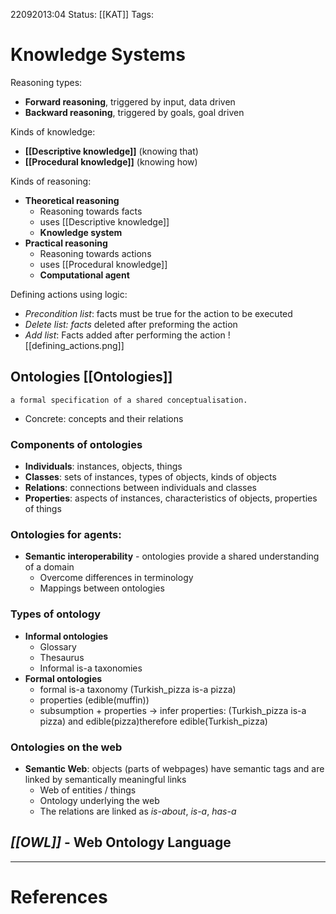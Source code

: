 22092013:04
Status:  [[KAT]]
Tags: 

# Knowledge Systems

Reasoning types:
- **Forward reasoning**, triggered by input, data driven
- **Backward reasoning**, triggered by goals, goal driven

Kinds of knowledge:
- **[[Descriptive knowledge]]** (knowing that)
- **[[Procedural knowledge]]** (knowing how)

Kinds of reasoning:
- **Theoretical reasoning**
	- Reasoning towards facts
	- uses [[Descriptive knowledge]]
	- **Knowledge system**
- **Practical reasoning**
	- Reasoning towards actions
	- uses [[Procedural knowledge]]
	- **Computational agent**

Defining actions using logic:
- *Precondition list*: facts must be true for the action to be executed
- *Delete list: facts* deleted after preforming the action
- *Add list*: Facts added after performing the action
![[defining_actions.png]]

## Ontologies **[[Ontologies]]** 
	a formal specification of a shared conceptualisation.
- Concrete: concepts and their relations
### Components of ontologies
- **Individuals**: instances, objects, things
- **Classes**: sets of instances, types of objects, kinds of objects
- **Relations**: connections between individuals and classes
- **Properties**: aspects of instances, characteristics of objects, properties of things

### Ontologies for agents:
- **Semantic interoperability** - ontologies provide a shared understanding of a domain
	- Overcome differences in terminology
	- Mappings between ontologies

### Types of ontology
- **Informal ontologies**
	- Glossary
	- Thesaurus
	- Informal is-a taxonomies
- **Formal ontologies**
	- formal is-a taxonomy (Turkish_pizza is-a pizza)
	- properties (edible(muffin))
	- subsumption + properties -> infer properties:
		(Turkish_pizza is-a pizza) and edible(pizza)therefore edible(Turkish_pizza)
### Ontologies on the web
- **Semantic Web**: objects (parts of webpages) have semantic tags and are linked by semantically meaningful links
	- Web of entities / things
	- Ontology underlying the web
	- The relations are linked as *is-about*, *is-a*, *has-a*

## ***[[OWL]]*** - Web Ontology Language



---
# References